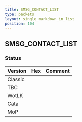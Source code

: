 ```yaml
---
title: SMSG_CONTACT_LIST
type: packets
layout: single_markdown_in_list
position: 104
---
```


## SMSG_CONTACT_LIST

### Status

Version | Hex | Comment
---------- | ---------- | ---------- 
Classic |  |  
TBC |  |  
WotLK |  |  
Cata |  |  
MoP |  |  